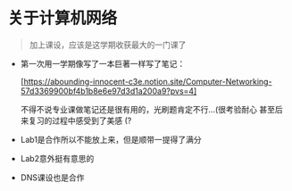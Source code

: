 # 关于计算机网络

> 加上课设，应该是这学期收获最大的一门课了
> 
- 第一次用一学期像写了一本巨著一样写了笔记：
    
    [https://abounding-innocent-c3e.notion.site/Computer-Networking-57d3369900bf4b1b8e6e97d3d1a200a9?pvs=4]
    
    不得不说专业课做笔记还是很有用的，光刷题肯定不行…(很考验耐心
    甚至后来复习的过程中感受到了美感 (?
    
- Lab1是合作所以不能放上来，但是顺带一提得了满分
- Lab2意外挺有意思的
- DNS课设也是合作
